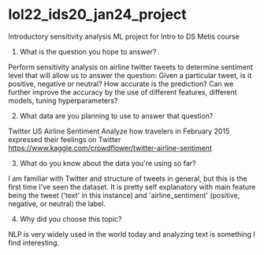 # lol22_ids20_jan24_project
Introductory sensitivity analysis ML project for Intro to DS Metis course

1) What is the question you hope to answer?

Perform sensitivity analysis on airline twitter tweets to determine sentiment level that will allow us to answer the question: Given a particular tweet, is it positive, negative or neutral? How accurate is the prediction? Can we further improve the accuracy by the use of different features, different models, tuning hyperparameters?

2) What data are you planning to use to answer that question?

Twitter US Airline Sentiment
Analyze how travelers in February 2015 expressed their feelings on Twitter
https://www.kaggle.com/crowdflower/twitter-airline-sentiment

3) What do you know about the data you're using so far?

I am familiar with Twitter and structure of tweets in general, but this is the first time I've seen the dataset. It is pretty self explanatory with main feature being the tweet ('text' in this instance) and 'airline_sentiment' (positive, negative, or neutral) the label.

4) Why did you choose this topic?

NLP is very widely used in the world today and analyzing text is something I find interesting.
